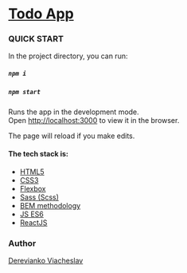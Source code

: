# [Todo App](https://dereviankoviacheslav.github.io/todo-list-on-react-rest-api/dist)

### QUICK START
In the project directory, you can run:

##### `npm i`
##### `npm start`

Runs the app in the development mode.<br>
Open [http://localhost:3000](http://localhost:3000) to view it in the browser.

The page will reload if you make edits.

#### The tech stack is:
- [HTML5](https://en.wikipedia.org/wiki/HTML5)
- [CSS3](https://en.wikipedia.org/wiki/Cascading_Style_Sheets)
- [Flexbox](https://en.wikipedia.org/wiki/CSS_Flexible_Box_Layout)
- [Sass (Scss)](https://sass-lang.com/)
- [BEM methodology](https://en.bem.info/methodology/)
- [JS ES6](https://ru.wikipedia.org/wiki/ECMAScript)
- [ReactJS](https://reactjs.org/)

### Author
[Derevianko Viacheslav](https://github.com/DereviankoViacheslav)
